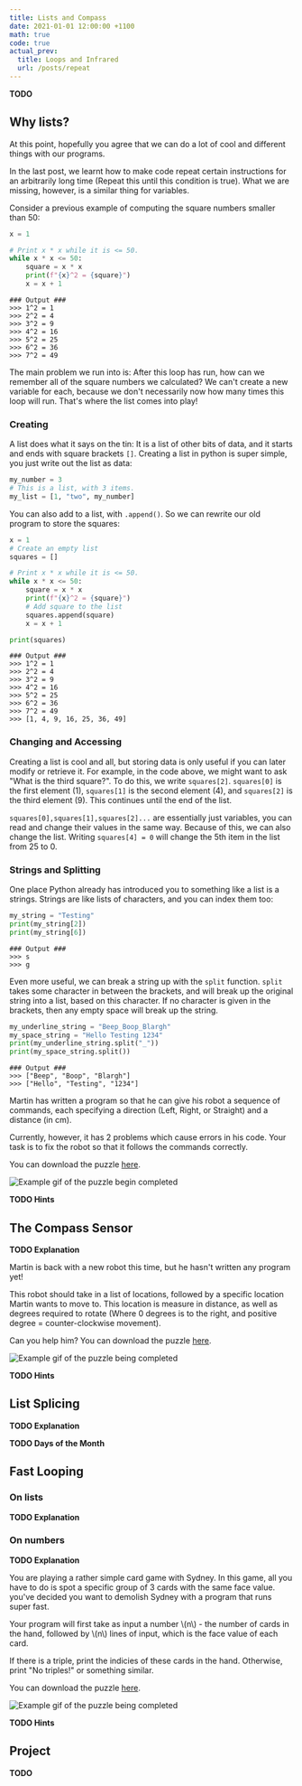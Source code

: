 ```yaml
---
title: Lists and Compass
date: 2021-01-01 12:00:00 +1100
math: true
code: true
actual_prev:
  title: Loops and Infrared
  url: /posts/repeat
---
```


**TODO**

## Why lists?

At this point, hopefully you agree that we can do a lot of cool and different things with our programs.

In the last post, we learnt how to make code repeat certain instructions for an arbitrarily long time (Repeat this until this condition is true). What we are missing, however, is a similar thing for variables.

Consider a previous example of computing the square numbers smaller than 50:

<div class="code_container" markdown="1">

```python
x = 1

# Print x * x while it is <= 50.
while x * x <= 50:
    square = x * x
    print(f"{x}^2 = {square}")
    x = x + 1
```

```text
### Output ###
>>> 1^2 = 1
>>> 2^2 = 4
>>> 3^2 = 9
>>> 4^2 = 16
>>> 5^2 = 25
>>> 6^2 = 36
>>> 7^2 = 49
```

</div>

The main problem we run into is: After this loop has run, how can we remember all of the square numbers we calculated?
We can't create a new variable for each, because we don't necessarily now how many times this loop will run. That's where the list comes into play!

### Creating

A list does what it says on the tin: It is a list of other bits of data, and it starts and ends with square brackets `[]`.
Creating a list in python is super simple, you just write out the list as data:

```python
my_number = 3
# This is a list, with 3 items.
my_list = [1, "two", my_number]
```

You can also add to a list, with `.append()`. So we can rewrite our old program to store the squares:

<div class="code_container" markdown="1">

```python
x = 1
# Create an empty list
squares = []

# Print x * x while it is <= 50.
while x * x <= 50:
    square = x * x
    print(f"{x}^2 = {square}")
    # Add square to the list
    squares.append(square)
    x = x + 1

print(squares)
```

```text
### Output ###
>>> 1^2 = 1
>>> 2^2 = 4
>>> 3^2 = 9
>>> 4^2 = 16
>>> 5^2 = 25
>>> 6^2 = 36
>>> 7^2 = 49
>>> [1, 4, 9, 16, 25, 36, 49]
```

</div>

### Changing and Accessing

Creating a list is cool and all, but storing data is only useful if you can later modify or retrieve it. For example, in the code above, we might want to ask "What is the third square?". To do this, we write `squares[2]`. `squares[0]` is the first element (1), `squares[1]` is the second element (4), and `squares[2]` is the third element (9). This continues until the end of the list.

`squares[0],squares[1],squares[2]...` are essentially just variables, you can read and change their values in the same way. Because of this, we can also change the list. Writing `squares[4] = 0` will change the 5th item in the list from 25 to 0.

### Strings and Splitting

One place Python already has introduced you to something like a list is a strings. Strings are like lists of characters, and you can index them too:

<div class="code_container" markdown="1">

```python
my_string = "Testing"
print(my_string[2])
print(my_string[6])
```

```text
### Output ###
>>> s
>>> g
```

</div>

Even more useful, we can break a string up with the `split` function. `split` takes some character in between the brackets, and will break up the original string into a list, based on this character. If no character is given in the brackets, then any empty space will break up the string.

<div class="code_container" markdown="1">

```python
my_underline_string = "Beep_Boop_Blargh"
my_space_string = "Hello Testing 1234"
print(my_underline_string.split("_"))
print(my_space_string.split())
```

```text
### Output ###
>>> ["Beep", "Boop", "Blargh"]
>>> ["Hello", "Testing", "1234"]
```

</div>

<div class="puzzle" markdown="1" title="Sequence of Commands">

Martin has written a program so that he can give his robot a sequence of commands, each specifying a direction (Left, Right, or Straight) and a distance (in cm).

Currently, however, it has 2 problems which cause errors in his code. Your task is to fix the robot so that it follows the commands correctly.

You can download the puzzle [here](ev3simc://drive.google.com/uc?export=download&id=1qhFA3m6E91_3oIe729z3XrFhrbpwxHmo).

![Example gif of the puzzle begin completed](/assets/img/sequence_commands.gif)

**TODO Hints**

</div>

## The Compass Sensor

**TODO Explanation**

<div class="puzzle" markdown="1" title="Locations">

Martin is back with a new robot this time, but he hasn't written any program yet!

This robot should take in a list of locations, followed by a specific location Martin wants to move to. This location is measure in distance, as well as degrees required to rotate (Where 0 degrees is to the right, and positive degree = counter-clockwise movement).

Can you help him? You can download the puzzle [here](ev3simc://drive.google.com/uc?export=download&id=1C1uhvR1lnEDp-L4hrzEnn95wStjLK6HT).

![Example gif of the puzzle being completed](/assets/img/locations.gif)

**TODO Hints**

</div>

## List Splicing

**TODO Explanation**

**TODO Days of the Month**

## Fast Looping

### On lists

**TODO Explanation**

### On numbers

**TODO Explanation**

<div class="puzzle" markdown="1" title="3 of a Kind">

You are playing a rather simple card game with Sydney. In this game, all you have to do is spot a specific group of 3 cards with the same face value. you've decided you want to demolish Sydney with a program that runs super fast.

Your program will first take as input a number \\(n\\) - the number of cards in the hand, followed by \\(n\\) lines of input, which is the face value of each card.

If there is a triple, print the indicies of these cards in the hand. Otherwise, print "No triples!" or something similar.

You can download the puzzle [here](ev3simc://drive.google.com/uc?export=download&id=1Y1O_UcV78ytFnD0BFMkmAXRGcnicse4u).

![Example gif of the puzzle being completed](/assets/img/3_kind.gif)

**TODO Hints**

</div>

## Project

**TODO**
